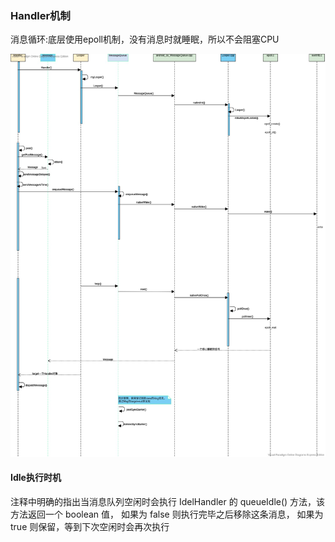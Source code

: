 ### Handler机制

消息循环:底层使用epoll机制，没有消息时就睡眠，所以不会阻塞CPU

![](img/Handler.jpg)

#### Idle执行时机

注释中明确的指出当消息队列空闲时会执行 IdelHandler 的 queueIdle() 方法，该方法返回一个 boolean 值，
如果为 false 则执行完毕之后移除这条消息， 如果为 true 则保留，等到下次空闲时会再次执行
